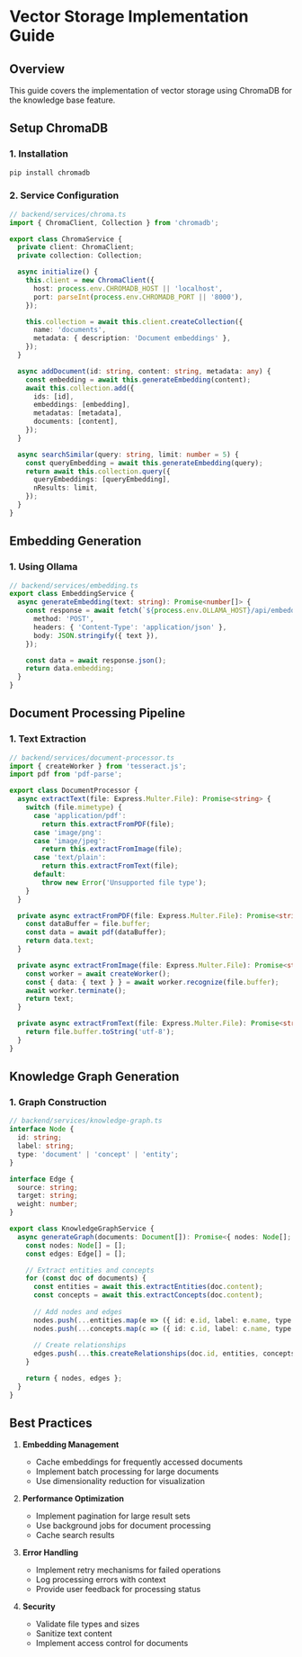 # Vector Storage Implementation Guide

## Overview
This guide covers the implementation of vector storage using ChromaDB for the knowledge base feature.

## Setup ChromaDB

### 1. Installation
```bash
pip install chromadb
```

### 2. Service Configuration
```typescript
// backend/services/chroma.ts
import { ChromaClient, Collection } from 'chromadb';

export class ChromaService {
  private client: ChromaClient;
  private collection: Collection;

  async initialize() {
    this.client = new ChromaClient({
      host: process.env.CHROMADB_HOST || 'localhost',
      port: parseInt(process.env.CHROMADB_PORT || '8000'),
    });

    this.collection = await this.client.createCollection({
      name: 'documents',
      metadata: { description: 'Document embeddings' },
    });
  }

  async addDocument(id: string, content: string, metadata: any) {
    const embedding = await this.generateEmbedding(content);
    await this.collection.add({
      ids: [id],
      embeddings: [embedding],
      metadatas: [metadata],
      documents: [content],
    });
  }

  async searchSimilar(query: string, limit: number = 5) {
    const queryEmbedding = await this.generateEmbedding(query);
    return await this.collection.query({
      queryEmbeddings: [queryEmbedding],
      nResults: limit,
    });
  }
}
```

## Embedding Generation

### 1. Using Ollama
```typescript
// backend/services/embedding.ts
export class EmbeddingService {
  async generateEmbedding(text: string): Promise<number[]> {
    const response = await fetch(`${process.env.OLLAMA_HOST}/api/embeddings`, {
      method: 'POST',
      headers: { 'Content-Type': 'application/json' },
      body: JSON.stringify({ text }),
    });

    const data = await response.json();
    return data.embedding;
  }
}
```

## Document Processing Pipeline

### 1. Text Extraction
```typescript
// backend/services/document-processor.ts
import { createWorker } from 'tesseract.js';
import pdf from 'pdf-parse';

export class DocumentProcessor {
  async extractText(file: Express.Multer.File): Promise<string> {
    switch (file.mimetype) {
      case 'application/pdf':
        return this.extractFromPDF(file);
      case 'image/png':
      case 'image/jpeg':
        return this.extractFromImage(file);
      case 'text/plain':
        return this.extractFromText(file);
      default:
        throw new Error('Unsupported file type');
    }
  }

  private async extractFromPDF(file: Express.Multer.File): Promise<string> {
    const dataBuffer = file.buffer;
    const data = await pdf(dataBuffer);
    return data.text;
  }

  private async extractFromImage(file: Express.Multer.File): Promise<string> {
    const worker = await createWorker();
    const { data: { text } } = await worker.recognize(file.buffer);
    await worker.terminate();
    return text;
  }

  private async extractFromText(file: Express.Multer.File): Promise<string> {
    return file.buffer.toString('utf-8');
  }
}
```

## Knowledge Graph Generation

### 1. Graph Construction
```typescript
// backend/services/knowledge-graph.ts
interface Node {
  id: string;
  label: string;
  type: 'document' | 'concept' | 'entity';
}

interface Edge {
  source: string;
  target: string;
  weight: number;
}

export class KnowledgeGraphService {
  async generateGraph(documents: Document[]): Promise<{ nodes: Node[]; edges: Edge[] }> {
    const nodes: Node[] = [];
    const edges: Edge[] = [];

    // Extract entities and concepts
    for (const doc of documents) {
      const entities = await this.extractEntities(doc.content);
      const concepts = await this.extractConcepts(doc.content);
      
      // Add nodes and edges
      nodes.push(...entities.map(e => ({ id: e.id, label: e.name, type: 'entity' })));
      nodes.push(...concepts.map(c => ({ id: c.id, label: c.name, type: 'concept' })));
      
      // Create relationships
      edges.push(...this.createRelationships(doc.id, entities, concepts));
    }

    return { nodes, edges };
  }
}
```

## Best Practices

1. **Embedding Management**
   - Cache embeddings for frequently accessed documents
   - Implement batch processing for large documents
   - Use dimensionality reduction for visualization

2. **Performance Optimization**
   - Implement pagination for large result sets
   - Use background jobs for document processing
   - Cache search results

3. **Error Handling**
   - Implement retry mechanisms for failed operations
   - Log processing errors with context
   - Provide user feedback for processing status

4. **Security**
   - Validate file types and sizes
   - Sanitize text content
   - Implement access control for documents